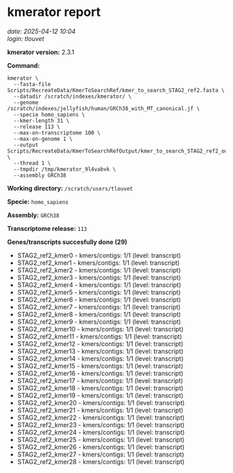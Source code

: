 # kmerator report
*date: 2025-04-12 10:04*  
*login: tlouvet*

**kmerator version:** 2.3.1

**Command:**

```
kmerator \
  --fasta-file Scripts/RecreateData/KmerToSearchRef/kmer_to_search_STAG2_ref2.fasta \
  --datadir /scratch/indexes/kmerator/ \
  --genome /scratch/indexes/jellyfish/human/GRCh38_with_MT_canonical.jf \
  --specie homo_sapiens \
  --kmer-length 31 \
  --release 113 \
  --max-on-transcriptome 100 \
  --max-on-genome 1 \
  --output Scripts/RecreateData/KmerToSearchRefOutput/kmer_to_search_STAG2_ref2_output \
  --thread 1 \
  --tmpdir /tmp/kmerator_9l4vabvk \
  --assembly GRCh38
```

**Working directory:** `/scratch/users/tlouvet`

**Specie:** `homo_sapiens`

**Assembly:** `GRCh38`

**Transcriptome release:** `113`

**Genes/transcripts succesfully done (29)**

- STAG2_ref2_kmer0 - kmers/contigs: 1/1 (level: transcript)
- STAG2_ref2_kmer1 - kmers/contigs: 1/1 (level: transcript)
- STAG2_ref2_kmer2 - kmers/contigs: 1/1 (level: transcript)
- STAG2_ref2_kmer3 - kmers/contigs: 1/1 (level: transcript)
- STAG2_ref2_kmer4 - kmers/contigs: 1/1 (level: transcript)
- STAG2_ref2_kmer5 - kmers/contigs: 1/1 (level: transcript)
- STAG2_ref2_kmer6 - kmers/contigs: 1/1 (level: transcript)
- STAG2_ref2_kmer7 - kmers/contigs: 1/1 (level: transcript)
- STAG2_ref2_kmer8 - kmers/contigs: 1/1 (level: transcript)
- STAG2_ref2_kmer9 - kmers/contigs: 1/1 (level: transcript)
- STAG2_ref2_kmer10 - kmers/contigs: 1/1 (level: transcript)
- STAG2_ref2_kmer11 - kmers/contigs: 1/1 (level: transcript)
- STAG2_ref2_kmer12 - kmers/contigs: 1/1 (level: transcript)
- STAG2_ref2_kmer13 - kmers/contigs: 1/1 (level: transcript)
- STAG2_ref2_kmer14 - kmers/contigs: 1/1 (level: transcript)
- STAG2_ref2_kmer15 - kmers/contigs: 1/1 (level: transcript)
- STAG2_ref2_kmer16 - kmers/contigs: 1/1 (level: transcript)
- STAG2_ref2_kmer17 - kmers/contigs: 1/1 (level: transcript)
- STAG2_ref2_kmer18 - kmers/contigs: 1/1 (level: transcript)
- STAG2_ref2_kmer19 - kmers/contigs: 1/1 (level: transcript)
- STAG2_ref2_kmer20 - kmers/contigs: 1/1 (level: transcript)
- STAG2_ref2_kmer21 - kmers/contigs: 1/1 (level: transcript)
- STAG2_ref2_kmer22 - kmers/contigs: 1/1 (level: transcript)
- STAG2_ref2_kmer23 - kmers/contigs: 1/1 (level: transcript)
- STAG2_ref2_kmer24 - kmers/contigs: 1/1 (level: transcript)
- STAG2_ref2_kmer25 - kmers/contigs: 1/1 (level: transcript)
- STAG2_ref2_kmer26 - kmers/contigs: 1/1 (level: transcript)
- STAG2_ref2_kmer27 - kmers/contigs: 1/1 (level: transcript)
- STAG2_ref2_kmer28 - kmers/contigs: 1/1 (level: transcript)
